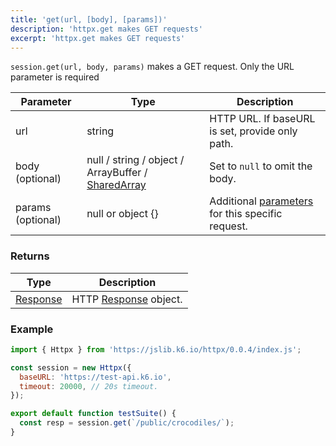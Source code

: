 ```yaml
---
title: 'get(url, [body], [params])'
description: 'httpx.get makes GET requests'
excerpt: 'httpx.get makes GET requests'
---
```


`session.get(url, body, params)` makes a GET request. Only the URL parameter is required


| Parameter      | Type   | Description                                                                          |
| -------------- | ------ | ------------------------------------------------------------------------------------ |
| url  | string    | HTTP URL. If baseURL is set, provide only path. |
| body (optional) | null / string / object / ArrayBuffer / [SharedArray](/javascript-api/k6-data/sharedarray) | Set to `null` to omit the body. |
| params (optional) | null or object {} | Additional [parameters](/javascript-api/k6-http/params) for this specific request. |

### Returns

| Type                                         | Description           |
| -------------------------------------------- | --------------------- |
| [Response](/javascript-api/k6-http/response) | HTTP [Response](/javascript-api/k6-http/response) object. |

### Example

<CodeGroup labels={[]}>

```javascript
import { Httpx } from 'https://jslib.k6.io/httpx/0.0.4/index.js';

const session = new Httpx({
  baseURL: 'https://test-api.k6.io',
  timeout: 20000, // 20s timeout.
});

export default function testSuite() {
  const resp = session.get(`/public/crocodiles/`);
}
```

</CodeGroup>
